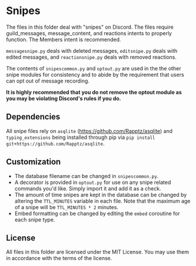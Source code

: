 # Snipes

The files in this folder deal with "snipes" on Discord. The files require guild_messages, message_content, and reactions intents to properly function. The Members intent is recommended.

`messagesnipe.py` deals with deleted messages, `editsnipe.py` deals with edited messages, and `reactionsnipe.py` deals with removed reactions.

The contents of `snipescommon.py` and `optout.py` are used in the the other snipe modules for consistency and to abide by the requirement that users can opt out of message recording.

**It is highly recommended that you do not remove the optout module as you may be violating Discord's rules if you do.**

## Dependencies

All snipe files rely on `asqlite` (https://github.com/Rapptz/asqlite) and `typing_extensions` being installed through pip via `pip install git+https://github.com/Rapptz/asqlite`.


## Customization

- The database filename can be changed in `snipescommon.py`.
- A decorator is provided in `optout.py` for use on any snipe related commands you'd like. Simply import it and add it as a check.
- The amount of time snipes are kept in the database can be changed by altering the `TTL_MINUTES` variable in each file. Note that the maximum age of a snipe will be `TTL_MINUTES * 2` minutes.
- Embed formatting can be changed by editing the `embed` coroutine for each snipe type.

## License

All files in this folder are licensed under the MIT License. You may use them in accordance with the terms of the license.
